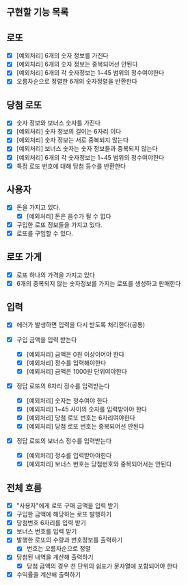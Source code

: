 ## 구현할 기능 목록

## 로또

- [x] [예외처리] 6개의 숫자 정보를 가진다
- [x] [예외처리] 6개의 숫자 정보는 중복되어선 안된다
- [x] [예외처리] 6개의 각 숫자정보는 1~45 범위의 정수여야한다
- [x] 오름차순으로 정렬한 6개의 숫자정렬을 반환한다

## 당첨 로또

- [x] 숫자 정보와 보너스 숫자를 가진다
- [x] [예외처리] 숫자 정보의 길이는 6자리 이다
- [x] [예외처리] 숫자 정보는 서로 중복되지 않는다
- [x] [예외처리] 보너스 숫자는 숫자 정보들과 중복되지 않는다
- [x] [예외처리] 6개의 각 숫자정보는 1~45 범위의 정수여야한다
- [x] 특정 로또 번호에 대해 당첨 등수를 반환한다

## 사용자

- [x] 돈을 가지고 있다.
  - [x] [예외처리] 돈은 음수가 될 수 없다
- [x] 구입한 로또 정보들을 가지고 있다.
- [x] 로또를 구입할 수 있다.

## 로또 가게

- [x] 로또 하나의 가격을 가지고 있다
- [x] 6개의 중복되지 않는 숫자정보를 가지는 로또를 생성하고 판매한다

## 입력

- [x] 에러가 발생하면 입력을 다시 받도록 처리한다(공통)
- [x] 구입 금액을 입력 받는다

  - [x] [예외처리] 금액은 0원 이상이어야 한다
  - [x] [예외처리] 정수를 입력해야한다
  - [x] [예외처리] 금액은 1000원 단위여야한다

- [x] 정답 로또의 6자리 정수를 입력받는다

  - [x] [예외처리] 숫자는 정수여야 한다
  - [x] [예외처리] 1~45 사이의 숫자를 입력받아야 한다
  - [x] [예외처리] 당첨 로또 번호는 6자리여야한다
  - [x] [예외처리] 당첨 로또 번호는 중복되어선 안된다

- [x] 정답 로또의 보너스 정수를 입력받는다
  - [x] [예외처리] 정수를 입력받아야한다
  - [x] [예외처리] 보너스 번호는 당첨번호와 중복되어서는 안된다

## 전체 흐름

- [x] "사용자"에게 로또 구매 금액을 입력 받기
- [x] 구입한 금액에 해당하는 로또 발행하기
- [x] 당첨번호 6자리를 입력 받기
- [x] 보너스 번호를 입력 받기
- [x] 발행한 로또의 수량과 번호정보를 출력하기
  - [x] 번호는 오름차순으로 정렬
- [x] 당첨된 내역을 계산해 출력하기
  - [x] 당첨 금액의 경우 천 단위의 쉼표가 문자열에 포함되어야 한다
- [x] 수익률을 계산해 출력하기
